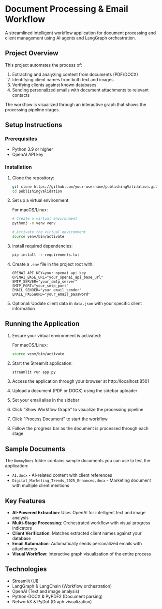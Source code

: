 # Document Processing & Email Workflow

A streamlined intelligent workflow application for document processing and client management using AI agents and LangGraph orchestration.

## Project Overview

This project automates the process of:
1. Extracting and analyzing content from documents (PDF/DOCX)
2. Identifying client names from both text and images
3. Verifying clients against known databases
4. Sending personalized emails with document attachments to relevant contacts

The workflow is visualized through an interactive graph that shows the processing pipeline stages.

## Setup Instructions

### Prerequisites
- Python 3.9 or higher
- OpenAI API key

### Installation

1. Clone the repository:
   ```bash
   git clone https://github.com/your-username/publishingValidation.git
   cd publishingValidation
   ```

2. Set up a virtual environment:
   
   For macOS/Linux:
   ```bash
   # Create a virtual environment
   python3 -m venv venv
   
   # Activate the virtual environment
   source venv/bin/activate
   ```

3. Install required dependencies:
   ```bash
   pip install -r requirements.txt
   ```

4. Create a `.env` file in the project root with:
   ```
   OPENAI_API_KEY=your_openai_api_key
   OPENAI_BASE_URL="your_openai_api_base_url"
   SMTP_SERVER="your_smtp_server"
   SMTP_PORT="your_smtp_port"
   EMAIL_SENDER="your_email_sender"
   EMAIL_PASSWORD="your_email_password"
   ```

5. Optional: Update client data in `data.json` with your specific client information

## Running the Application

1. Ensure your virtual environment is activated:
   
   For macOS/Linux:
   ```bash
   source venv/bin/activate
   ```
2. Start the Streamlit application:
   ```bash
   streamlit run app.py
   ```

3. Access the application through your browser at http://localhost:8501

4. Upload a document (PDF or DOCX) using the sidebar uploader

5. Set your email alias in the sidebar

6. Click "Show Workflow Graph" to visualize the processing pipeline

7. Click "Process Document" to start the workflow

8. Follow the progress bar as the document is processed through each stage

## Sample Documents

The `DummyDocs` folder contains sample documents you can use to test the application:
- `AI.docx` - AI-related content with client references
- `Digital_Marketing_Trends_2025_Enhanced.docx` - Marketing document with multiple client mentions

## Key Features

- **AI-Powered Extraction**: Uses OpenAI for intelligent text and image analysis
- **Multi-Stage Processing**: Orchestrated workflow with visual progress indicators
- **Client Verification**: Matches extracted client names against your database
- **Email Automation**: Automatically sends personalized emails with attachments
- **Visual Workflow**: Interactive graph visualization of the entire process

## Technologies

- Streamlit (UI)
- LangGraph & LangChain (Workflow orchestration)
- OpenAI (Text and image analysis)
- Python-DOCX & PyPDF2 (Document parsing)
- NetworkX & PyDot (Graph visualization)